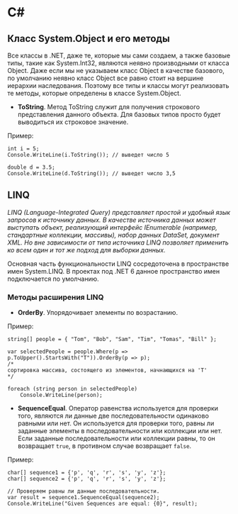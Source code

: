 # C#
## Класс System.Object и его методы
Все классы в .NET, даже те, которые мы сами создаем, а также базовые типы, такие как System.Int32, являются неявно производными от класса Object. Даже если мы не указываем класс Object в качестве базового, по умолчанию неявно класс Object все равно стоит на вершине иерархии наследования. Поэтому все типы и классы могут реализовать те методы, которые определены в классе System.Object.
+ **ToString**. Метод ToString служит для получения строкового представления данного объекта. Для базовых типов просто будет выводиться их строковое значение.

Пример:
```
int i = 5;
Console.WriteLine(i.ToString()); // выведет число 5

double d = 3.5;
Console.WriteLine(d.ToString()); // выведет число 3,5
```
## LINQ
*LINQ (Language-Integrated Query) представляет простой и удобный язык запросов к источнику данных. В качестве источника данных может выступать объект, реализующий интерфейс IEnumerable (например, стандартные коллекции, массивы), набор данных DataSet, документ XML. Но вне зависимости от типа источника LINQ позволяет применить ко всем один и тот же подход для выборки данных.*

Основная часть функциональности LINQ сосредоточена в пространстве имен System.LINQ. В проектах под .NET 6 данное пространство имен подключается по умолчанию.

### Методы расширения LINQ
+ **OrderBy**. Упорядочивает элементы по возрастанию.

Пример:
```
string[] people = { "Tom", "Bob", "Sam", "Tim", "Tomas", "Bill" };
 
var selectedPeople = people.Where(p => p.ToUpper().StartsWith("T")).OrderBy(p => p);
/*
сортировка массива, состоящего из элементов, начнающихся на 'T'
*/
 
foreach (string person in selectedPeople)
    Console.WriteLine(person);
```
+ **SequenceEqual**. Оператор равенства используется для проверки того, являются ли данные две последовательности одинаково равными или нет. Он используется для проверки того, равны ли заданные элементы в последовательности или коллекции или нет. Если заданные последовательности или коллекции равны, то он возвращает `true`, в противном случае возвращает `false`.

Пример:
```
char[] sequence1 = {'p', 'q', 'r', 's', 'y', 'z'};
char[] sequence2 = {'p', 'q', 'r', 's', 'y', 'z'};
  
// Проверяем равны ли данные последовательности.
var result = sequence1.SequenceEqual(sequence2);
Console.WriteLine("Given Sequences are equal: {0}", result);
```